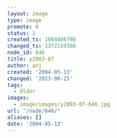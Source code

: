 ```yaml
---
layout: image
type: image
promote: 0
status: 1
created_ts: 1084406798
changed_ts: 1372159386
node_id: 646
title: y2003-07
author: anj
created: '2004-05-13'
changed: '2013-06-25'
tags:
  - Older
images:
  - image/images/y2003-07-646.jpg
url: "/node/646/"
aliases: []
date: '2004-05-13'
---
```


